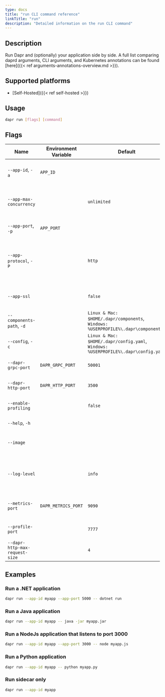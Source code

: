 ```yaml
---
type: docs
title: "run CLI command reference"
linkTitle: "run"
description: "Detailed information on the run CLI command"
---
```


## Description

Run Dapr and (optionally) your application side by side. A full list comparing daprd arguments, CLI arguments, and Kubernetes annotations can be found [here]({{< ref arguments-annotations-overview.md >}}).

## Supported platforms

- [Self-Hosted]({{< ref self-hosted >}})

## Usage

```bash
dapr run [flags] [command]
```

## Flags

| Name                           | Environment Variable | Default                                                                            | Description                                                                                          |
| ------------------------------ | -------------------- | ---------------------------------------------------------------------------------- | ---------------------------------------------------------------------------------------------------- |
| `--app-id`, `-a`               | `APP_ID`             |                                                                                    | The id for your application, used for service discovery                                              |
| `--app-max-concurrency`        |                      | `unlimited`                                                                        | The concurrency level of the application, otherwise is unlimited                                     |
| `--app-port`, `-p`             | `APP_PORT`           |                                                                                    | The port your application is listening on                                                            |
| `--app-protocol`, `-P`         |                      | `http`                                                                             | The protocol (gRPC or HTTP) Dapr uses to talk to the application. Valid values are: `http` or `grpc` |
| `--app-ssl`                    |                      | `false`                                                                            | Enable https when Dapr invokes the application                                                       |
| `--components-path`, `-d`      |                      | `Linux & Mac: $HOME/.dapr/components`, `Windows: %USERPROFILE%\.dapr\components`   | The path for components directory                                                                    |
| `--config`, `-c`               |                      | `Linux & Mac: $HOME/.dapr/config.yaml`, `Windows: %USERPROFILE%\.dapr\config.yaml` | Dapr configuration file                                                                              |
| `--dapr-grpc-port`             | `DAPR_GRPC_PORT`     | `50001`                                                                            | The gRPC port for Dapr to listen on                                                                  |
| `--dapr-http-port`             | `DAPR_HTTP_PORT`     | `3500`                                                                             | The HTTP port for Dapr to listen on                                                                  |
| `--enable-profiling`           |                      | `false`                                                                            | Enable `pprof` profiling via an HTTP endpoint                                                        |
| `--help`, `-h`                 |                      |                                                                                    | Print this help message                                                                              |
| `--image`                      |                      |                                                                                    | The image to build the code in. Input is: `repository/image`                                         |
| `--log-level`                  |                      | `info`                                                                             | The log verbosity. Valid values are: `debug`, `info`, `warn`, `error`, `fatal`, or `panic`           |
| `--metrics-port`               | `DAPR_METRICS_PORT`  | `9090`                                                                             | The port that Dapr sends its metrics information to                                                  |
| `--profile-port`               |                      | `7777`                                                                             | The port for the profile server to listen on                                                         |
| `--dapr-http-max-request-size` |                      | `4`                                                                                | Max size of request body in MB.                                                                      |

## Examples

### Run a .NET application

```bash
dapr run --app-id myapp --app-port 5000 -- dotnet run
```

### Run a Java application

```bash
dapr run --app-id myapp -- java -jar myapp.jar
```

### Run a NodeJs application that listens to port 3000

```bash
dapr run --app-id myapp --app-port 3000 -- node myapp.js
```

### Run a Python application

```bash
dapr run --app-id myapp -- python myapp.py
```

### Run sidecar only

```bash
dapr run --app-id myapp
```
